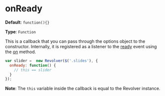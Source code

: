 # onReady

**Default**: `function(){}` 

**Type**: `Function`

This is a callback that you can pass through the options object to the constructor. Internally, it is registered as a listener to the [ready](https://github.com/revolverjs/revolverjs/blob/master/docs/revolver.events.ready.md) event using the [on](https://github.com/revolverjs/revolverjs/edit/master/docs/revolver.methods.on.md) method.

```javascript
var slider =  new Revolver($('.slides'), {
  onReady: function() {
    // this == slider
  }
});
```

**Note**: The `this` variable inside the callback is equal to the Revolver instance.
